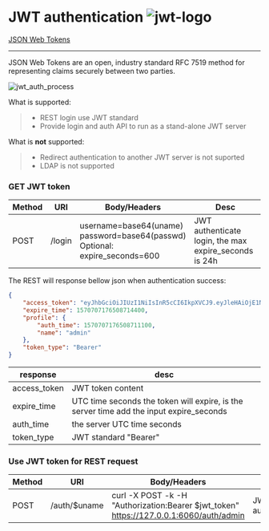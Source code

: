 # JWT authentication  ![jwt-logo](https://jwt.io/img/pic_logo.svg)
[JSON Web Tokens](https://jwt.io/)

------

JSON Web Tokens are an open, industry standard RFC 7519 method for representing claims securely between two parties.

![jwt_auth_process](https://cdn2.auth0.com/docs/media/articles/api-auth/client-credentials-grant.png)

What is supported:

> * REST login use JWT standard
> * Provide login and auth API to run as a stand-alone JWT server

What is **not** supported:
> * Redirect authentication to another JWT server is not suported
> * LDAP is not supported


### GET JWT token

Method | URI | Body/Headers | Desc
---|---|---|---
POST| /login | username=base64(uname) <br> password=base64(passwd) <br> Optional: <br> expire_seconds=600 | JWT authenticate login, the max expire_seconds is 24h

The REST will response bellow json when authentication success:

```json
{
	"access_token": "eyJhbGciOiJIUzI1NiIsInR5cCI6IkpXVCJ9.eyJleHAiOjE1NzA3MDc3NzYsImlhdCI6MTU3MDcwNzE3NiwiaXNzIjoiYXBwbWdyLWF1dGgwIiwibmFtZSI6ImFkbWluIn0.CF_jXy4IrGpl0HKvM8Vh_T7LsGTGO-K73OkRxQ-BFF8",
	"expire_time": 1570707176508714400,
	"profile": {
		"auth_time": 1570707176508711100,
		"name": "admin"
	},
	"token_type": "Bearer"
}
```

| response   |  desc   | 
| --------   | -----  |
| access_token     | JWT token content |
| expire_time |  UTC time seconds the token will expire, is the server time  add the input expire_seconds| 
| auth_time | the server UTC time seconds |
| token_type | JWT standard "Bearer" | 


### Use JWT token for REST request

Method | URI | Body/Headers | Desc
---|---|---|---
POST| /auth/$uname | curl -X POST -k -H "Authorization:Bearer \$jwt_token" https://127.0.0.1:6060/auth/admin | JWT token authenticate